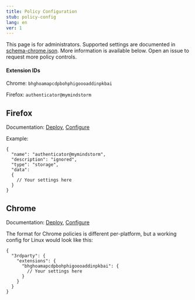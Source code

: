 ```yaml
---
title: Policy Configuration
stub: policy-config
lang: en
ver: 1
---
```

This page is for administrators. Supported settings are documented in [schema-chrome.json](https://github.com/Authenticator-Extension/Authenticator/blob/release/schema-chrome.json). More information is available below. Open an issue to request more policy controls.

#### Extension IDs

Chrome: `bhghoamapcdpbohphigoooaddinpkbai`

Firefox: `authenticator@mymindstorm`

## Firefox

Documentation: [Deploy](https://support.mozilla.org/en-US/kb/deploying-firefox-with-extensions), [Configure](https://developer.mozilla.org/en-US/docs/Mozilla/Add-ons/WebExtensions/Native_manifests#Managed_storage_manifests)

Example:

```jsonc
{
  "name": "authenticator@mymindstorm",
  "description": "ignored",
  "type": "storage",
  "data":
  {
    // Your settings here
  }
}
```

## Chrome

Documentation: [Deploy](https://support.google.com/chrome/a/answer/6306504), [Configure](https://chromium.org/administrators/configuring-policy-for-extensions)

The format for Chrome policies is different per-platform, but a working config for Linux would look like this:

```jsonc
{
  "3rdparty": {
    "extensions": {
      "bhghoamapcdpbohphigoooaddinpkbai": {
        // Your settings here
      }
    }
  }
}
```